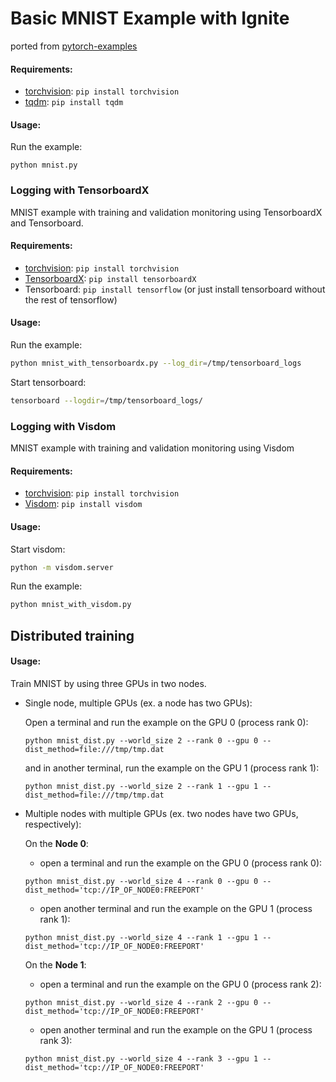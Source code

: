 # Basic MNIST Example with Ignite

ported from [pytorch-examples](https://github.com/pytorch/examples/tree/master/mnist)

#### Requirements:

- [torchvision](https://github.com/pytorch/vision/): `pip install torchvision`
- [tqdm](https://github.com/tqdm/tqdm/): `pip install tqdm`

#### Usage:

Run the example:
```
python mnist.py
```

### Logging with TensorboardX

MNIST example with training and validation monitoring using TensorboardX and Tensorboard.

#### Requirements:

- [torchvision](https://github.com/pytorch/vision/): `pip install torchvision`
- [TensorboardX](https://github.com/lanpa/tensorboard-pytorch): `pip install tensorboardX`
- Tensorboard: `pip install tensorflow` (or just install tensorboard without the rest of tensorflow)

#### Usage:

Run the example:
```bash
python mnist_with_tensorboardx.py --log_dir=/tmp/tensorboard_logs
```

Start tensorboard:
```bash
tensorboard --logdir=/tmp/tensorboard_logs/
```

### Logging with Visdom

MNIST example with training and validation monitoring using Visdom

#### Requirements:

- [torchvision](https://github.com/pytorch/vision/): `pip install torchvision`
- [Visdom](https://github.com/facebookresearch/visdom): `pip install visdom`

#### Usage:

Start visdom:
```bash
python -m visdom.server
```

Run the example:
```bash
python mnist_with_visdom.py
```

## Distributed training

#### Usage:

Train MNIST by using three GPUs in two nodes.

* Single node, multiple GPUs (ex. a node has two GPUs):
  
   Open a terminal and run the example on the GPU 0 (process rank 0):
   ```
   python mnist_dist.py --world_size 2 --rank 0 --gpu 0 --dist_method=file:///tmp/tmp.dat
   ```
   and in another terminal, run the example on the GPU 1 (process rank 1):
   ```
   python mnist_dist.py --world_size 2 --rank 1 --gpu 1 --dist_method=file:///tmp/tmp.dat
   ```

* Multiple nodes with multiple GPUs  (ex. two nodes have two GPUs, respectively):

  On the **Node 0**: 
  - open a terminal and run the example on the GPU 0 (process rank 0):
  ```
  python mnist_dist.py --world_size 4 --rank 0 --gpu 0 --dist_method='tcp://IP_OF_NODE0:FREEPORT'
  ```

  - open another terminal and run the example on the GPU 1 (process rank 1):
  ```
  python mnist_dist.py --world_size 4 --rank 1 --gpu 1 --dist_method='tcp://IP_OF_NODE0:FREEPORT'
  ```

  On the **Node 1**: 
  - open a terminal and  run the example on the GPU 0 (process rank 2):
  ```
  python mnist_dist.py --world_size 4 --rank 2 --gpu 0 --dist_method='tcp://IP_OF_NODE0:FREEPORT'
  ```

  - open another terminal and run the example on the GPU 1 (process rank 3):
  ```
  python mnist_dist.py --world_size 4 --rank 3 --gpu 1 --dist_method='tcp://IP_OF_NODE0:FREEPORT'
  ```

